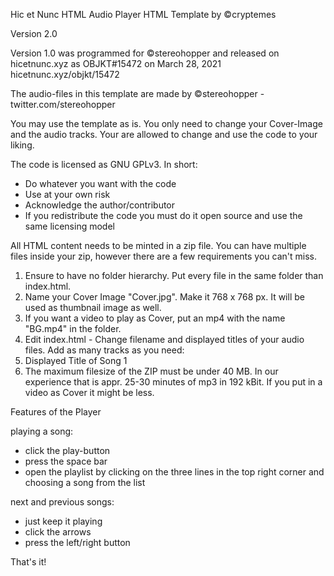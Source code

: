 Hic et Nunc HTML Audio Player HTML Template by ©cryptemes

Version 2.0

Version 1.0 was programmed for ©stereohopper and released on hicetnunc.xyz as OBJKT#15472 on March 28, 2021
hicetnunc.xyz/objkt/15472

The audio-files in this template are made by ©stereohopper - twitter.com/stereohopper



You may use the template as is. You only need to change your Cover-Image and the audio tracks.
Your are allowed to change and use the code to your liking.

The code is licensed as GNU GPLv3. In short:
- Do whatever you want with the code
- Use at your own risk
- Acknowledge the author/contributor
- If you redistribute the code you must do it open source and use the same licensing model

All HTML content needs to be minted in a zip file. You can have multiple files inside your zip, however there are a few requirements you can't miss.

1. Ensure to have no folder hierarchy. Put every file in the same folder than index.html.
2. Name your Cover Image "Cover.jpg". Make it 768 x 768 px. It will be used as thumbnail image as well.
3. If you want a video to play as Cover, put an mp4 with the name "BG.mp4" in the folder.
4. Edit index.html - Change filename and displayed titles of your audio files. Add as many tracks as you need:  <li audiourl="Filename_of_Song1.mp3">Displayed Title of Song 1</li>
5. The maximum filesize of the ZIP must be under 40 MB. In our experience that is appr. 25-30 minutes of mp3 in 192 kBit. If you put in a video as Cover it might be less.



Features of the Player

playing a song:
- click the play-button
- press the space bar
- open the playlist by clicking on the three lines in the top right corner and choosing a song from the list

next and previous songs: 
- just keep it playing
- click the arrows
- press the left/right button

That's it!
